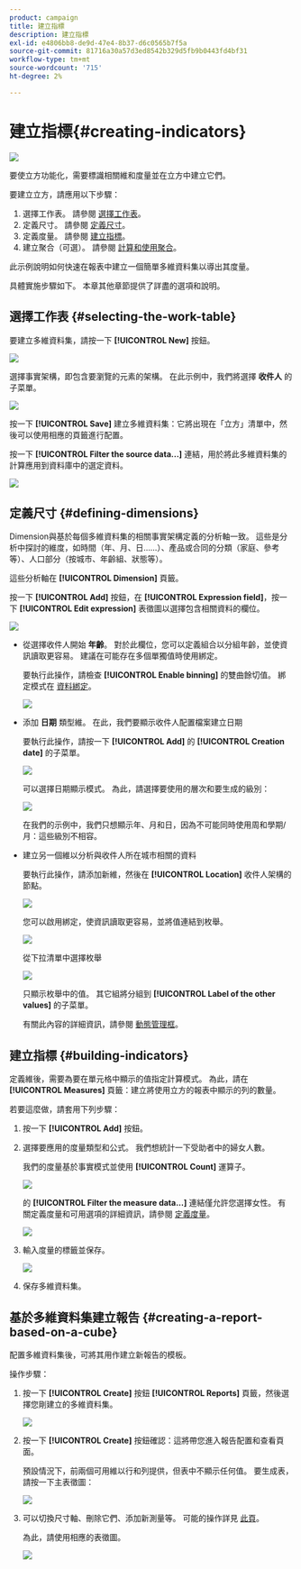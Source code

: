 ```yaml
---
product: campaign
title: 建立指標
description: 建立指標
exl-id: e4806bb8-de9d-47e4-8b37-d6c0565b7f5a
source-git-commit: 81716a30a57d3ed8542b329d5fb9b0443fd4bf31
workflow-type: tm+mt
source-wordcount: '715'
ht-degree: 2%

---
```


# 建立指標{#creating-indicators}

![](../../assets/common.svg)

要使立方功能化，需要標識相關維和度量並在立方中建立它們。

要建立立方，請應用以下步驟：

1. 選擇工作表。 請參閱 [選擇工作表](#selecting-the-work-table)。
1. 定義尺寸。 請參閱 [定義尺寸](#defining-dimensions)。
1. 定義度量。 請參閱 [建立指標](#building-indicators)。
1. 建立聚合（可選）。 請參閱 [計算和使用聚合](../../reporting/using/concepts-and-methodology.md#calculating-and-using-aggregates)。

此示例說明如何快速在報表中建立一個簡單多維資料集以導出其度量。

具體實施步驟如下。 本章其他章節提供了詳盡的選項和說明。

## 選擇工作表 {#selecting-the-work-table}

要建立多維資料集，請按一下 **[!UICONTROL New]** 按鈕。

![](assets/s_advuser_cube_create.png)

選擇事實架構，即包含要瀏覽的元素的架構。 在此示例中，我們將選擇 **收件人** 的子菜單。

![](assets/s_advuser_cube_wz_02.png)

按一下 **[!UICONTROL Save]** 建立多維資料集：它將出現在「立方」清單中，然後可以使用相應的頁籤進行配置。

按一下 **[!UICONTROL Filter the source data...]** 連結，用於將此多維資料集的計算應用到資料庫中的選定資料。

![](assets/s_advuser_cube_wz_03.png)

## 定義尺寸 {#defining-dimensions}

Dimension與基於每個多維資料集的相關事實架構定義的分析軸一致。 這些是分析中探討的維度，如時間（年、月、日……）、產品或合同的分類（家庭、參考等）、人口部分（按城市、年齡組、狀態等）。

這些分析軸在 **[!UICONTROL Dimension]** 頁籤。

按一下 **[!UICONTROL Add]** 按鈕，在 **[!UICONTROL Expression field]**，按一下 **[!UICONTROL Edit expression]** 表徵圖以選擇包含相關資料的欄位。

![](assets/s_advuser_cube_wz_04.png)

* 從選擇收件人開始 **年齡**。 對於此欄位，您可以定義組合以分組年齡，並使資訊讀取更容易。 建議在可能存在多個單獨值時使用綁定。

   要執行此操作，請檢查 **[!UICONTROL Enable binning]** 的雙曲餘切值。 綁定模式在 [資料綁定](../../reporting/using/concepts-and-methodology.md#data-binning)。

   ![](assets/s_advuser_cube_wz_05.png)

* 添加 **日期** 類型維。 在此，我們要顯示收件人配置檔案建立日期

   要執行此操作，請按一下 **[!UICONTROL Add]** 的 **[!UICONTROL Creation date]** 的子菜單。

   ![](assets/s_advuser_cube_wz_06.png)

   可以選擇日期顯示模式。 為此，請選擇要使用的層次和要生成的級別：

   ![](assets/s_advuser_cube_wz_07.png)

   在我們的示例中，我們只想顯示年、月和日，因為不可能同時使用周和學期/月：這些級別不相容。

* 建立另一個維以分析與收件人所在城市相關的資料

   要執行此操作，請添加新維，然後在 **[!UICONTROL Location]** 收件人架構的節點。

   ![](assets/s_advuser_cube_wz_08.png)

   您可以啟用綁定，使資訊讀取更容易，並將值連結到枚舉。

   ![](assets/s_advuser_cube_wz_09.png)

   從下拉清單中選擇枚舉

   ![](assets/s_advuser_cube_wz_10.png)

   只顯示枚舉中的值。 其它組將分組到 **[!UICONTROL Label of the other values]** 的子菜單。

   有關此內容的詳細資訊，請參閱 [動態管理框](../../reporting/using/concepts-and-methodology.md#dynamically-managing-bins)。

## 建立指標 {#building-indicators}

定義維後，需要為要在單元格中顯示的值指定計算模式。 為此，請在 **[!UICONTROL Measures]** 頁籤：建立將使用立方的報表中顯示的列的數量。

若要這麼做，請套用下列步驟：

1. 按一下 **[!UICONTROL Add]** 按鈕。
1. 選擇要應用的度量類型和公式。 我們想統計一下受助者中的婦女人數。

   我們的度量基於事實模式並使用 **[!UICONTROL Count]** 運算子。

   ![](assets/s_advuser_cube_wz_11.png)

   的 **[!UICONTROL Filter the measure data...]** 連結僅允許您選擇女性。 有關定義度量和可用選項的詳細資訊，請參閱 [定義度量](../../reporting/using/concepts-and-methodology.md#defining-measures)。

   ![](assets/s_advuser_cube_wz_12.png)

1. 輸入度量的標籤並保存。

   ![](assets/s_advuser_cube_wz_13.png)

1. 保存多維資料集。

## 基於多維資料集建立報告 {#creating-a-report-based-on-a-cube}

配置多維資料集後，可將其用作建立新報告的模板。

操作步驟：

1. 按一下 **[!UICONTROL Create]** 按鈕 **[!UICONTROL Reports]** 頁籤，然後選擇您剛建立的多維資料集。

   ![](assets/s_advuser_cube_wz_14.png)

1. 按一下 **[!UICONTROL Create]** 按鈕確認：這將帶您進入報告配置和查看頁面。

   預設情況下，前兩個可用維以行和列提供，但表中不顯示任何值。 要生成表，請按一下主表徵圖：

   ![](assets/s_advuser_cube_wz_15.png)

1. 可以切換尺寸軸、刪除它們、添加新測量等。 可能的操作詳見 [此頁](../../reporting/using/using-cubes-to-explore-data.md)。

   為此，請使用相應的表徵圖。

   ![](assets/s_advuser_cube_wz_16.png)
